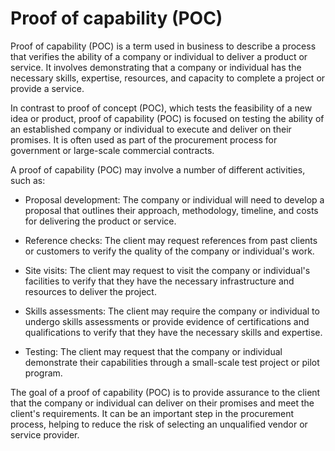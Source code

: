 # Proof of capability (POC)

Proof of capability (POC) is a term used in business to describe a process that verifies the ability of a company or individual to deliver a product or service. It involves demonstrating that a company or individual has the necessary skills, expertise, resources, and capacity to complete a project or provide a service.

In contrast to proof of concept (POC), which tests the feasibility of a new idea or product, proof of capability (POC) is focused on testing the ability of an established company or individual to execute and deliver on their promises. It is often used as part of the procurement process for government or large-scale commercial contracts.

A proof of capability (POC) may involve a number of different activities, such as:

* Proposal development: The company or individual will need to develop a proposal that outlines their approach, methodology, timeline, and costs for delivering the product or service.

* Reference checks: The client may request references from past clients or customers to verify the quality of the company or individual's work.

* Site visits: The client may request to visit the company or individual's facilities to verify that they have the necessary infrastructure and resources to deliver the project.

* Skills assessments: The client may require the company or individual to undergo skills assessments or provide evidence of certifications and qualifications to verify that they have the necessary skills and expertise.

* Testing: The client may request that the company or individual demonstrate their capabilities through a small-scale test project or pilot program.

The goal of a proof of capability (POC) is to provide assurance to the client that the company or individual can deliver on their promises and meet the client's requirements. It can be an important step in the procurement process, helping to reduce the risk of selecting an unqualified vendor or service provider.